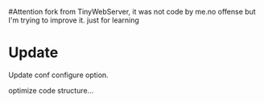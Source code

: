 #Attention
fork from TinyWebServer, it was not code by me.no offense but I'm trying to improve it.
just for learning

# Update
Update conf configure option.

optimize code structure...